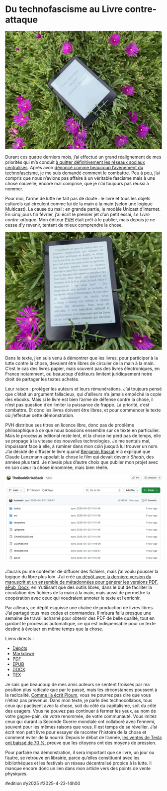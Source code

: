 # Du technofascisme au Livre contre-attaque

![Le Livre contre-attaque](_i/2025-04-23-131701.webp)

Durant ces quatre derniers mois, j’ai effectué un grand réalignement de mes priorités qui m’a conduit [à quitter définitivement les réseaux sociaux centralisés](https://tcrouzet.com/2025/03/19/quitter-facebook/). Après avoir [dénoncé comme beaucoup l’avènement du technofascisme](https://tcrouzet.com/2025/01/24/technofascisme/), je me suis demandé comment le combattre. Peu à peu, j’ai compris que nous n’avions pas affaire à un véritable fascisme mais à une chose nouvelle, encore mal comprise, que je n’ai toujours pas réussi à nommer.

Pour moi, l’arme de lutte ne fait pas de doute : le livre et tous les objets culturels qui circulent comme lui de la main à la main (selon une logique Multicast). La cause du mal : en grande partie, le modèle Unicast d’internet. En cinq jours fin février, j’ai écrit le premier jet d’un petit essai, *Le Livre contre-attaque*. Mon éditeur [PVH](https://pvh-editions.com/) était prêt à le publier, mais depuis je ne cesse d’y revenir, tentant de mieux comprendre la chose.

![Intro](_i/2025-04-23-131643.webp)

Dans le texte, j’en suis venu à démontrer que les livres, pour participer à la lutte contre la chose, devaient être libres de circuler de la main à la main. C’est le cas des livres papier, mais souvent pas des livres électroniques, en France notamment, où beaucoup d’éditeurs limitent juridiquement notre droit de partager les textes achetés.

Leur raison : protéger les auteurs et leurs rémunérations. J’ai toujours pensé que c’était un argument fallacieux, qui d’ailleurs n’a jamais empêché la copie des ebooks. Mais si le livre est bien l’arme de défense contre la chose, il n’est pas question d’en limiter la puissance de frappe. La priorité, c’est combattre. Et donc les livres doivent être libres, et pour commencer le texte où j’effectue cette démonstration.

PVH distribue ses titres en licence libre, donc pas de problème philosophique à ce que nous bossions ensemble sur ce texte en particulier. Mais le processus éditorial reste lent, et la chose ne perd pas de temps, elle se propage à la vitesse des nouvelles technologies. Je me sentais mal, impuissant face à elle, à ruminer dans mon coin jusqu’à lui trouver un nom. J’ai décidé de diffuser le livre quand [Benjamin Rassat](https://fr.wikipedia.org/wiki/Benjamin_Rassat) m’a expliqué que Claude Lanzmann appelait la chose le film qui devait devenir *Shoah*, des années plus tard. Je n’avais plus d’autre choix que publier mon projet avec en son cœur la chose innommée, mais bien réelle.

![Le dépôt GitHub](_i/chosegithub.webp)

J’aurais pu me contenter de diffuser des fichiers, mais j’ai voulu pousser la logique du libre plus loin. J’ai créé [un dépôt avec la dernière version du manuscrit et un ensemble de métadonnées pour générer les versions PDF, ePub, Docx](https://github.com/tcrouzet/TheBookStrikeBack/), en n’utilisant que des outils libres, dans le but de faciliter la circulation des fichiers de la main à la main, mais aussi de permettre la coopération avec ceux qui voudraient annoter le texte et l’enrichir.

Par ailleurs, ce dépôt esquisse une chaîne de production de livres libres. J’ai partagé tous mes codes et commandes. Il m’aura fallu presque une semaine de travail acharné pour obtenir des PDF de belle qualité, tout en gardant le processus automatique, ce qui est indispensable pour un texte destiné à évoluer en même temps que la chose.

Liens directs :

- [Dépôts](https://github.com/tcrouzet/TheBookStrikeBack/)
- [Markdown](https://github.com/tcrouzet/TheBookStrikeBack/blob/main/src/LivreContreAttaque.md)
- [PDF](https://github.com/tcrouzet/TheBookStrikeBack/blob/main/builds/LivreContreAttaque.pdf)
- [EPUB](https://github.com/tcrouzet/TheBookStrikeBack/blob/main/builds/LivreContreAttaque.epub)
- [DOCX](https://github.com/tcrouzet/TheBookStrikeBack/blob/main/builds/LivreContreAttaque.docx)
- [TEX](https://github.com/tcrouzet/TheBookStrikeBack/blob/main/builds/LivreContreAttaque.tex)

Je sais que beaucoup de mes amis auteurs se sentent froissés par ma position plus radicale que par le passé, mais les circonstances poussent à la radicalité. [Comme l’a écrit Ploum](https://ploum.net/2025-01-20-vous-etiez-prevenus.html), vous ne pourrez pas dire que vous n’étiez pas prévenus. Dans mon texte, je parle des technocollabos, tous ceux qui pactisent avec la chose, soit du côté du capitalisme, soit du côté des usagers. Vous ne pouvez pas continuer à fermer les yeux, au nom de votre gagne-pain, de votre renommée, de votre communauté. Vous imitez ceux qui durant la Seconde Guerre mondiale ont collaboré avec l’ennemi, souvent pour les mêmes raisons que vous. Il est temps de se réveiller. J’ai écrit mon petit livre pour essayer de raconter l’histoire de la chose et comment éviter de la nourrir. Depuis le début de l’année, [les ventes de Tesla ont baissé de 70 %](https://futurism.com/tesla-earnings-brutal-elon-musk), preuve que les citoyens ont des moyens de pression.

Pour parfaire ma démonstration, il sera important que ce livre, un jour ou l’autre, se retrouve en librairie, parce qu’elles constituent avec les bibliothèques et les festivals un réseau décentralisé propice à la lutte. Il manque encore donc un lien dans mon article vers des points de vente physiques.

#edition #y2025 #2025-4-23-14h00
